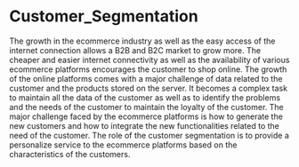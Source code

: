 # Customer_Segmentation
The growth in the ecommerce industry as well as the easy access of the internet connection allows a B2B and B2C market to grow more. The cheaper and easier internet connectivity as well as the availability of various ecommerce platforms encourages the customer to shop online. The growth of the online platforms comes with a major challenge of data related to the customer and the products stored on the server. It becomes a complex task to maintain all the data of the customer as well as to identify the problems and the needs of the customer to maintain the loyalty of the customer. The major challenge faced by the ecommerce platforms is how to generate the new customers and how to integrate the new functionalities related to the need of the customer. The role of the customer segmentation is to provide a personalize service to the ecommerce platforms based on the characteristics of the customers.
